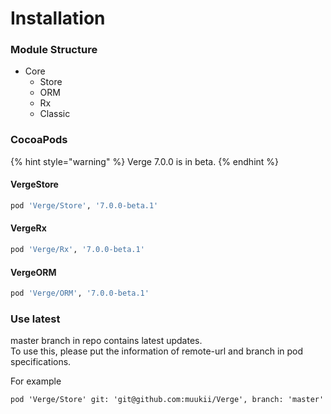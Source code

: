 # Installation

### Module Structure

* Core
  * Store
  * ORM
  * Rx
  * Classic

### CocoaPods

{% hint style="warning" %}
Verge 7.0.0 is in beta.
{% endhint %}

#### VergeStore

```ruby
pod 'Verge/Store', '7.0.0-beta.1'
```

#### VergeRx

```ruby
pod 'Verge/Rx', '7.0.0-beta.1'
```

#### VergeORM

```ruby
pod 'Verge/ORM', '7.0.0-beta.1'
```

### Use latest

master branch in repo contains latest updates.  
To use this, please put the information of remote-url and branch in pod specifications.

For example

```text
pod 'Verge/Store' git: 'git@github.com:muukii/Verge', branch: 'master'
```



